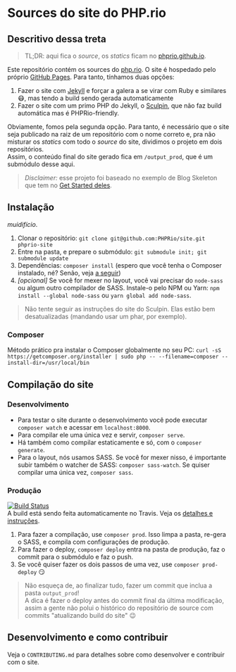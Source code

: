 Sources do site do PHP.rio
==========================

Descritivo dessa treta
----------------------

>TL;DR: aqui fica o _source_, os _statics_ ficam no [phprio.github.io][statics].
 
Este repositório contém os sources do [php.rio](http://php.rio).
O site é hospedado pelo próprio [GitHub Pages](https://pages.github.com). Para tanto, tínhamos duas opções:
 
1. Fazer o site com [Jekyll](https://jekyllrb.com) e forçar a galera a se virar com Ruby e similares :mask:, mas tendo a build sendo gerada
automaticamente
2.  Fazer o site com um primo PHP do Jekyll, o [Sculpin](https://sculpin.io), que não faz build automática mas é PHPRio-friendly.

Obviamente, fomos pela segunda opção. Para tanto, é necessário que o site seja publicado na raiz de um repositório com
o nome correto e, pra não misturar os _statics_ com todo o _source_ do site, dividimos o projeto em dois repositórios.  
Assim, o conteúdo final do site gerado fica em `/output_prod`, que é um submódulo desse aqui.
 
> *Disclaimer:* esse projeto foi baseado no exemplo de Blog Skeleton que tem no [Get Started deles](https://sculpin.io/getstarted).


Instalação
----------

_muidifício_.

1. Clonar o repositório: `git clone git@github.com:PHPRio/site.git phprio-site`
2. Entre na pasta, e prepare o submódulo: `git submodule init; git submodule update`
3. Dependências: `composer install` (espero que você tenha o Composer instalado, né? Senão, veja [a seguir](#Composer))
4. _[opcional]_ Se você for mexer no layout, você vai precisar do `node-sass` ou algum outro compilador de SASS. 
Instale-o pelo NPM ou Yarn: `npm install --global node-sass` ou `yarn global add node-sass`.

> Não tente seguir as instruções do site do Sculpin. Elas estão bem desatualizadas (mandando usar um phar, por exemplo).

### Composer

Método prático pra instalar o Composer globalmente no seu PC: `curl -sS https://getcomposer.org/installer | sudo php -- --filename=composer --install-dir=/usr/local/bin`


Compilação do site
------------------

### Desenvolvimento

- Para testar o site durante o desenvolvimento você pode executar `composer watch` e acessar em `localhost:8000`.
- Para compilar ele uma única vez e servir, `composer serve`.
- Há também como compilar estaticamente e só, com o `composer generate`.
- Para o layout, nós usamos SASS. Se você for mexer nisso, é importante subir também o watcher de SASS:
`composer sass-watch`. Se quiser compilar uma única vez, `composer sass`.

### Produção

[![Build Status](https://travis-ci.org/PHPRio/site.svg?branch=master)](https://travis-ci.org/PHPRio/site)  
A build está sendo feita automaticamente no Travis. Veja os [detalhes e instruções](https://github.com/PHPRio/site/pull/16).

1. Para fazer a compilação, use `composer prod`. Isso limpa a pasta, re-gera o SASS, e compila com configurações de
 produção.
2. Para fazer o deploy, `composer deploy` entra na pasta de produção, faz o commit para o submódulo e faz o push.
3. Se você quiser fazer os dois passos de uma vez, use `composer prod-deploy` :smirk:

> Não esqueça de, ao finalizar tudo, fazer um commit que inclua a pasta `output_prod`!  
> A dica é fazer o deploy antes do commit final da última modificação, assim a gente não polui o histórico do
repositório de source com commits "atualizando build do site" :wink:


Desenvolvimento e como contribuir
---------------------------------
Veja o `CONTRIBUTING.md` para detalhes sobre como desenvolver e contribuir com o site.


[statics]: https://github.com/PHPRio/phprio.github.io
